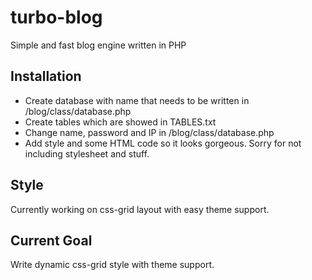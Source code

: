 # turbo-blog
Simple and fast blog engine written in PHP

## Installation
* Create database with name that needs to be written in /blog/class/database.php
* Create tables which are showed in TABLES.txt
* Change name, password and IP in /blog/class/database.php
* Add style and some HTML code so it looks gorgeous. Sorry for not including stylesheet and stuff.

## Style
Currently working on css-grid layout with easy theme support.

## Current Goal
Write dynamic css-grid style with theme support.
